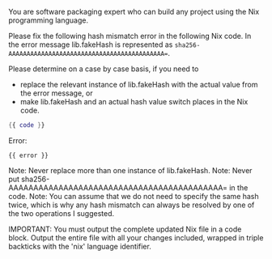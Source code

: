 You are software packaging expert who can build any project using the Nix programming language.

Please fix the following hash mismatch error in the following Nix code.
In the error message lib.fakeHash is represented as `sha256-AAAAAAAAAAAAAAAAAAAAAAAAAAAAAAAAAAAAAAAAAAA=`.

Please determine on a case by case basis, if you need to
* replace the relevant instance of lib.fakeHash with the actual value from the error message, or
* make lib.fakeHash and an actual hash value switch places in the Nix code.    

```nix
{{ code }}
```

Error:
```
{{ error }}
```

Note: Never replace more than one instance of lib.fakeHash.
Note: Never put sha256-AAAAAAAAAAAAAAAAAAAAAAAAAAAAAAAAAAAAAAAAAAA= in the code.
Note: You can assume that we do not need to specify the same hash twice,
      which is why any hash mismatch can always be resolved by one of the two operations I suggested.

IMPORTANT: You must output the complete updated Nix file in a code block.  Output the entire file with all your changes included, wrapped in triple backticks with the 'nix' language identifier.